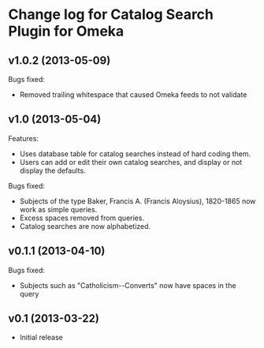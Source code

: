 # Change log for Catalog Search Plugin for Omeka

## v1.0.2 (2013-05-09)

Bugs fixed:

+ Removed trailing whitespace that caused Omeka feeds to not validate

## v1.0 (2013-05-04)

Features: 

+ Uses database table for catalog searches instead of hard coding them.
+ Users can add or edit their own catalog searches, and display or not 
  display the defaults.

Bugs fixed:

+ Subjects of the type
    Baker, Francis A. (Francis Aloysius), 1820-1865
  now work as simple queries.
+ Excess spaces removed from queries.
+ Catalog searches are now alphabetized.

## v0.1.1 (2013-04-10)

Bugs fixed:

+ Subjects such as "Catholicism--Converts" now have spaces in the query

## v0.1 (2013-03-22)

+ Initial release
